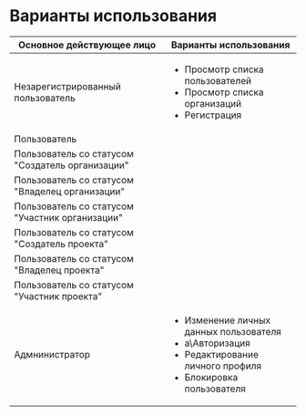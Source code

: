 Варианты использования
======================

Основное действующее лицо | Варианты использования
------------------------- | ----------------------
Незарегистрированный пользователь | <ul><li>Просмотр списка пользователей</li><li>Просмотр списка организаций</li><li>Регистрация</li></ul>
Пользователь | 
Пользователь со статусом "Создатель организации" |
Пользователь со статусом "Владелец организации" |
Пользователь со статусом "Участник организации" |
Пользователь со статусом "Создатель проекта" |
Пользователь со статусом "Владелец проекта" |
Пользователь со статусом "Участник проекта" |
Адмнинистратор | <ul><li>Изменение личных данных пользователя</li><li>а\Авторизация</li><li>Редактирование личного профиля</li><li>Блокировка пользователя</li></ul> 
